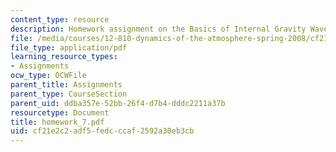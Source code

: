 ```yaml
---
content_type: resource
description: Homework assignment on the Basics of Internal Gravity Waves.
file: /media/courses/12-810-dynamics-of-the-atmosphere-spring-2008/cf21e2c2adf5fedcccaf2592a30eb3cb_homework_7.pdf
file_type: application/pdf
learning_resource_types:
- Assignments
ocw_type: OCWFile
parent_title: Assignments
parent_type: CourseSection
parent_uid: ddba357e-52bb-26f4-d7b4-dddc2211a37b
resourcetype: Document
title: homework_7.pdf
uid: cf21e2c2-adf5-fedc-ccaf-2592a30eb3cb
---
```

